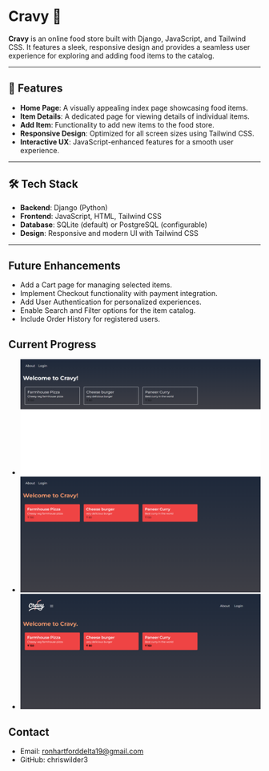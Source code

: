 # Cravy 🍴

**Cravy** is an online food store built with Django, JavaScript, and Tailwind CSS. It features a sleek, responsive design and provides a seamless user experience for exploring and adding food items to the catalog.

---

## 🚀 Features
- **Home Page**: A visually appealing index page showcasing food items.
- **Item Details**: A dedicated page for viewing details of individual items.
- **Add Item**: Functionality to add new items to the food store.
- **Responsive Design**: Optimized for all screen sizes using Tailwind CSS.
- **Interactive UX**: JavaScript-enhanced features for a smooth user experience.

---

## 🛠️ Tech Stack
- **Backend**: Django (Python)
- **Frontend**: JavaScript, HTML, Tailwind CSS
- **Database**: SQLite (default) or PostgreSQL (configurable)
- **Design**: Responsive and modern UI with Tailwind CSS

---
##  Future Enhancements
- Add a Cart page for managing selected items.
- Implement Checkout functionality with payment integration.
- Add User Authentication for personalized experiences.
- Enable Search and Filter options for the item catalog.
- Include Order History for registered users.

## Current Progress
- ![ Index page (phase-1) ](index1.png)
- ![ Index page (phase-2) ](index2.png)
- ![ Index page (phase-3) ](index3.png)


## Contact
- Email: ronhartforddelta19@gmail.com
- GitHub: chriswilder3
